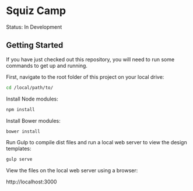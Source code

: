 # Squiz Camp

Status: In Development

## Getting Started

If you have just checked out this repository, you will need to run some commands to get up and running.

First, navigate to the root folder of this project on your local drive:

```bash
cd /local/path/to/
```

Install Node modules:

```bash
npm install
```

Install Bower modules:

```bash
bower install
```

Run Gulp to compile dist files and run a local web server to view the design templates:

```bash
gulp serve
```

View the files on the local web server using a browser:

http://localhost:3000